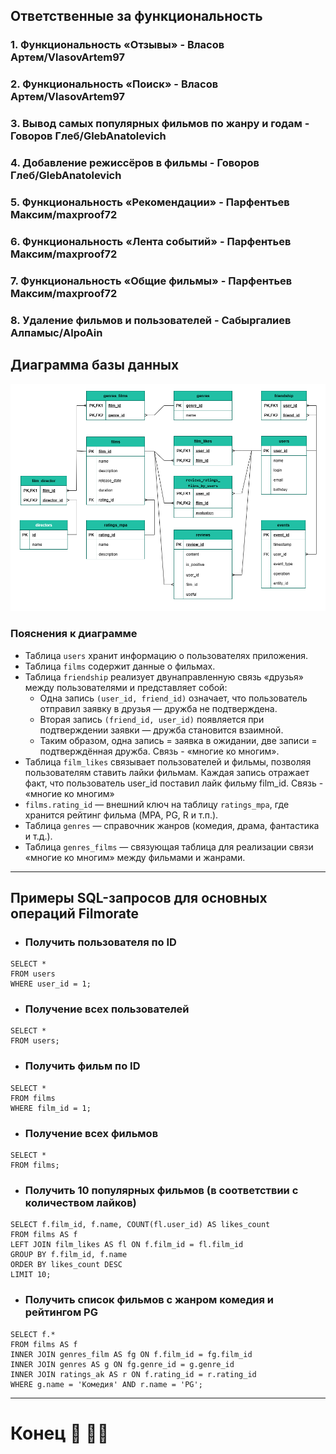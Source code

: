 
## Ответственные за функциональность
### 1. Функциональность «Отзывы» - Власов Артем/VlasovArtem97
### 2. Функциональность «Поиск» - Власов Артем/VlasovArtem97
### 3. Вывод самых популярных фильмов по жанру и годам - Говоров Глеб/GlebAnatolevich
### 4. Добавление режиссёров в фильмы - Говоров Глеб/GlebAnatolevich
### 5. Функциональность «Рекомендации» - Парфентьев Максим/maxproof72
### 6. Функциональность «Лента событий» - Парфентьев Максим/maxproof72
### 7. Функциональность «Общие фильмы» - Парфентьев Максим/maxproof72
### 8. Удаление фильмов и пользователей - Сабыргалиев Алпамыс/AlpoAin
## Диаграмма базы данных
![](src/main/resources/image/БД.png)

### Пояснения к диаграмме
- Таблица `users` хранит информацию о пользователях приложения.
- Таблица `films` содержит данные о фильмах.
- Таблица `friendship` реализует 
двунаправленную связь «друзья» между пользователями и представляет собой:
  - Одна запись `(user_id, friend_id)` означает, что пользователь отправил заявку в друзья — дружба не подтверждена.
  - Вторая запись `(friend_id, user_id)` появляется при подтверждении заявки — дружба становится взаимной.
  - Таким образом, одна запись = заявка в ожидании, две записи = подтверждённая дружба. Связь - «многие ко многим».
- Таблица `film_likes` связывает пользователей и фильмы, позволяя пользователям ставить лайки фильмам. Каждая запись отражает факт, что пользователь user_id поставил лайк фильму film_id. Связь - «многие ко многим»
- `films.rating_id` — внешний ключ на таблицу `ratings_mpa`, где хранится рейтинг фильма (MPA, PG, R и т.п.).
- Таблица `genres` — справочник жанров (комедия, драма, фантастика и т.д.).
- Таблица `genres_films` — связующая таблица для реализации связи «многие ко многим» между фильмами и жанрами.
___

## Примеры SQL-запросов для основных операций Filmorate

- ### Получить пользователя по ID
```
SELECT * 
FROM users 
WHERE user_id = 1;
```
- ### Получение всех пользователей
```
SELECT * 
FROM users;
```
- ### Получить фильм по ID
```
SELECT * 
FROM films 
WHERE film_id = 1;
```
- ### Получение всех фильмов
```
SELECT * 
FROM films;
```
- ### Получить 10 популярных фильмов (в соответствии с количеством лайков)
```
SELECT f.film_id, f.name, COUNT(fl.user_id) AS likes_count
FROM films AS f
LEFT JOIN film_likes AS fl ON f.film_id = fl.film_id
GROUP BY f.film_id, f.name
ORDER BY likes_count DESC
LIMIT 10;
```
- ### Получить список фильмов с жанром комедия и рейтингом PG
```
SELECT f.*
FROM films AS f
INNER JOIN genres_film AS fg ON f.film_id = fg.film_id
INNER JOIN genres AS g ON fg.genre_id = g.genre_id
INNER JOIN ratings_ak AS r ON f.rating_id = r.rating_id
WHERE g.name = 'Комедия' AND r.name = 'PG';
```
___
# Конец :japanese_goblin: :vampire_man:
